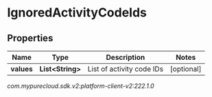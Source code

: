 # IgnoredActivityCodeIds


## Properties

| Name | Type | Description | Notes |
| ------------ | ------------- | ------------- | ------------- |
| **values** | **List&lt;String&gt;** | List of activity code IDs |  [optional] |




_com.mypurecloud.sdk.v2:platform-client-v2:222.1.0_
